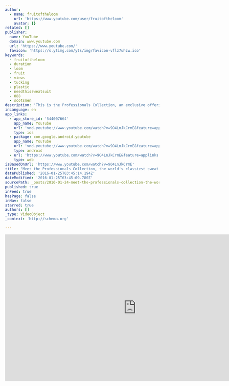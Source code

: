 ```yaml
---
author:
  - name: fruitoftheloom
    url: 'https://www.youtube.com/user/fruitoftheloom'
    avatar: {}
related: []
publisher:
  name: YouTube
  domain: www.youtube.com
  url: 'https://www.youtube.com/'
  favicon: 'https://s.ytimg.com/yts/img/favicon-vflz7uhzw.ico'
keywords:
  - fruitoftheloom
  - duration
  - loom
  - fruit
  - views
  - tucking
  - plastic
  - needthissweatsuit
  - 088
  - scotsmen
description: 'This is the Professionals Collection, an exclusive offering of sweat suits that perfectly blends style and comfort to create the look of effortless success.#NeedThisSweatSuit'
inLanguage: en
app_links:
  - app_store_id: '544007664'
    app_name: YouTube
    url: 'vnd.youtube://www.youtube.com/watch?v=9O4LnJkCrmE&feature=applinks'
    type: ios
  - package: com.google.android.youtube
    app_name: YouTube
    url: 'vnd.youtube://www.youtube.com/watch?v=9O4LnJkCrmE&feature=applinks'
    type: android
  - url: 'https://www.youtube.com/watch?v=9O4LnJkCrmE&feature=applinks'
    type: web
isBasedOnUrl: 'https://www.youtube.com/watch?v=9O4LnJkCrmE'
title: "Meet the Professionals Collection, the world's classiest sweat suits"
datePublished: '2016-01-25T03:45:14.194Z'
dateModified: '2016-01-25T03:45:09.780Z'
sourcePath: _posts/2016-01-24-meet-the-professionals-collection-the-worlds-classiest-swe.md
published: true
inFeed: true
hasPage: false
inNav: false
starred: true
authors: []
_type: VideoObject
_context: 'http://schema.org'

---
```

<iframe src="https://cdn.embedly.com/widgets/media.html?src=https%3A%2F%2Fwww.youtube.com%2Fembed%2F9O4LnJkCrmE%3Ffeature%3Doembed&amp;url=https%3A%2F%2Fwww.youtube.com%2Fwatch%3Fv%3D9O4LnJkCrmE&amp;image=https%3A%2F%2Fi.ytimg.com%2Fvi%2F9O4LnJkCrmE%2Fhqdefault.jpg&amp;key=b7d04c9b404c499eba89ee7072e1c4f7&amp;type=text%2Fhtml&amp;schema=youtube" width="854" height="480" scrolling="no" frameborder="0" allowfullscreen="allowfullscreen" style=""></iframe>